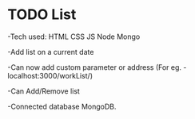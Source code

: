 # **TODO List**

-Tech used: HTML CSS JS Node Mongo

-Add list on a current date

-Can now add custom parameter or address (For eg. - localhost:3000/workList/)

-Can Add/Remove list

-Connected database MongoDB.

